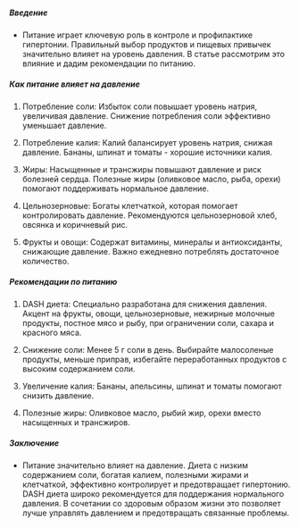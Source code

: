 ##### Введение
* Питание играет ключевую роль в контроле и профилактике гипертонии. Правильный выбор продуктов и пищевых привычек значительно влияет на уровень давления. В статье рассмотрим это влияние и дадим рекомендации по питанию.

##### Как питание влияет на давление
1. Потребление соли: Избыток соли повышает уровень натрия, увеличивая давление. Снижение потребления соли эффективно уменьшает давление.

2. Потребление калия: Калий балансирует уровень натрия, снижая давление. Бананы, шпинат и томаты - хорошие источники калия.

3. Жиры: Насыщенные и трансжиры повышают давление и риск болезней сердца. Полезные жиры (оливковое масло, рыба, орехи) помогают поддерживать нормальное давление.

4. Цельнозерновые: Богаты клетчаткой, которая помогает контролировать давление. Рекомендуются цельнозерновой хлеб, овсянка и коричневый рис.

5. Фрукты и овощи: Содержат витамины, минералы и антиоксиданты, снижающие давление. Важно ежедневно потреблять достаточное количество.

##### Рекомендации по питанию
1. DASH диета: Специально разработана для снижения давления. Акцент на фрукты, овощи, цельнозерновые, нежирные молочные продукты, постное мясо и рыбу, при ограничении соли, сахара и красного мяса.

2. Снижение соли: Менее 5 г соли в день. Выбирайте малосоленые продукты, меньше приправ, избегайте переработанных продуктов с высоким содержанием соли.

3. Увеличение калия: Бананы, апельсины, шпинат и томаты помогают снизить давление.

4. Полезные жиры: Оливковое масло, рыбий жир, орехи вместо насыщенных и трансжиров.

##### Заключение
* Питание значительно влияет на давление. Диета с низким содержанием соли, богатая калием, полезными жирами и клетчаткой, эффективно контролирует и предотвращает гипертонию. DASH диета широко рекомендуется для поддержания нормального давления. В сочетании со здоровым образом жизни это позволяет лучше управлять давлением и предотвращать связанные проблемы.